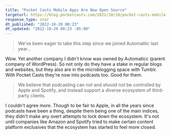 ```yaml
---
title: "Pocket Casts Mobile Apps Are Now Open Source"
targeturl: https://blog.pocketcasts.com/2022/10/19/pocket-casts-mobile-apps-are-now-open-source/
response_type: star
dt_published: "2022-10-20 00:23"
dt_updated: "2022-10-20 00:23 -05:00"
---
```


> We’ve been eager to take this step since we joined Automattic last year...

Wow. Yet another company I didn't know was owned by Automaticc (parent company of WordPress). So not only do they have a stake in regular blogs and websites, but they also are in the microblogging space with Tumblr. With Pocket Casts they're now into podcasts too. Good for them. 

> We believe that podcasting can not and should not be controlled by Apple and Spotify, and instead support a diverse ecosystem of third-party clients.

I couldn't agree more. Though to be fair to Apple, in all the years since podcasts have been a thing, despite them being one of the main indices, they didn't make any overt attempts to lock down the ecosystem. It's not until companies like Amazon and Spotify tried to make certain content platform exclusives that the ecosystem has started to feel more closed. 
